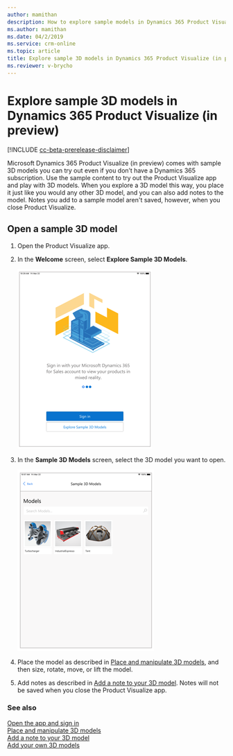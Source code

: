 ```yaml
---
author: mamithan
description: How to explore sample models in Dynamics 365 Product Visualize (in preview) 
ms.author: mamithan
ms.date: 04/2/2019
ms.service: crm-online
ms.topic: article
title: Explore sample 3D models in Dynamics 365 Product Visualize (in preview)
ms.reviewer: v-brycho
---
```


# Explore sample 3D models in Dynamics 365 Product Visualize (in preview)

[!INCLUDE [cc-beta-prerelease-disclaimer](../includes/cc-beta-prerelease-disclaimer.md)]

Microsoft Dynamics 365 Product Visualize (in preview) comes with sample 3D models you can try out even if you don’t have a Dynamics 365 subscription. Use the sample content to try out the Product Visualize app and play with 3D models. When you explore a 3D model this way, you place it just like you would any other 3D model, and you can also add notes to the model. Notes you add to a sample model aren't saved, however, when you close Product Visualize.

## Open a sample 3D model

1.	Open the Product Visualize app.

2.	In the **Welcome** screen, select **Explore Sample 3D Models**. 

     ![Welcome screen](media/welcome.PNG "Welcome screen")
  
3.	In the **Sample 3D Models** screen, select the 3D model you want to open.

     ![Sample 3D Models screen](media/3D-models.PNG "Sample 3D Models screen")
 
4.	Place the model as described in [Place and manipulate 3D models](manipulate-models.md), and then size, rotate, move, or lift the model.

5.	Add notes as described in [Add a note to your 3D model](add-note.md). Notes will not be saved when you close the Product Visualize app. 

### See also

[Open the app and sign in](sign-in.md)<br>
[Place and manipulate 3D models](manipulate-models.md)<br>
[Add a note to your 3D model](add-note.md)<br>
[Add your own 3D models](add-model.md)<br>
